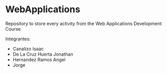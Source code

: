 # WebApplications
Repository to store every activity from the Web Applications Development Course

Integrantes:
- Canalizo Isaac
- De La Cruz Huerta Jonathan
- Hernandez Ramos Angel
- Jorge
